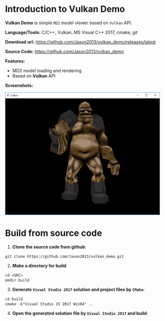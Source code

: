 # Introduction to Vulkan Demo

**Vulkan Demo** is simple `MD2` model viewer based on `Vulkan` API.

**Language/Tools:** C/C++, Vulkan, MS Visual C++ 2017, cmake, git

**Download url:** https://github.com/Jason2013/vulkan_demo/releases/latest

**Source Code:** https://github.com/Jason2013/vulkan_demo

**Features:**
+	MD2 model loading and rendering
+	Based on **Vulkan** API

**Screenshots:**

![Screen Shot 1](https://github.com/Jason2013/vulkan_demo/blob/master/docs/screenshot.png)

# Build from source code

1. **Clone the source code from github**:

```
git clone https://github.com/Jason2013/vulkan_demo.git
```

2. **Make a directory for build**: 

```
cd <SRC>
mkdir build
```

3. **Generate `Visual Studio 2017` solution and project files by `CMake`**:

```
cd build
cmake -G"Visual Studio 15 2017 Win64" ..
```

4. **Open the generated solution file by `Visual Studio 2017` and build**.
